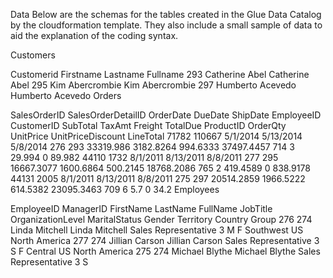 Data
Below are the schemas for the tables created in the Glue Data Catalog by the cloudformation template. They also include a small sample of data to aid the explanation of the coding syntax.

Customers

Customerid	Firstname	Lastname	Fullname
293	Catherine	Abel	Catherine Abel
295	Kim	Abercrombie	Kim Abercrombie
297	Humberto	Acevedo	Humberto Acevedo
Orders

SalesOrderID	SalesOrderDetailID	OrderDate	DueDate	ShipDate	EmployeeID	CustomerID	SubTotal	TaxAmt	Freight	TotalDue	ProductID	OrderQty	UnitPrice	UnitPriceDiscount	LineTotal
71782	110667	5/1/2014	5/13/2014	5/8/2014	276	293	33319.986	3182.8264	994.6333	37497.4457	714	3	29.994	0	89.982
44110	1732	8/1/2011	8/13/2011	8/8/2011	277	295	16667.3077	1600.6864	500.2145	18768.2086	765	2	419.4589	0	838.9178
44131	2005	8/1/2011	8/13/2011	8/8/2011	275	297	20514.2859	1966.5222	614.5382	23095.3463	709	6	5.7	0	34.2
Employees

EmployeeID	ManagerID	FirstName	LastName	FullName	JobTitle	OrganizationLevel	MaritalStatus	Gender	Territory	Country	Group
276	274	Linda	Mitchell	Linda Mitchell	Sales Representative	3	M	F	Southwest	US	North America
277	274	Jillian	Carson	Jillian Carson	Sales Representative	3	S	F	Central	US	North America
275	274	Michael	Blythe	Michael Blythe	Sales Representative	3	S
